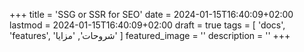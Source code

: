 +++
title = 'SSG or SSR for SEO'
date = 2024-01-15T16:40:09+02:00
lastmod = 2024-01-15T16:40:09+02:00
draft = true
tags = [
    'docs',
    'features',
    'شروحات',
    'مزايا'
    ]
featured_image = ''
description = ''
+++
